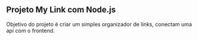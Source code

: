 ## Projeto My Link com Node.js

Objetivo do projeto é criar um simples organizador de links, conectam uma api com o frontend.

